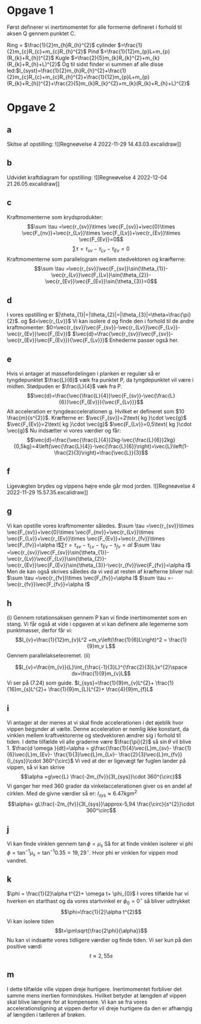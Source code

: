 # Opgave 1
Først definerer vi inertimomentet for alle formerne defineret i forhold til aksen Q gennem punktet C.

Ring = $\frac{1}{2}m_{h}R_{h}^{2}$
cylinder $=\frac{1}{2}m_{c}R_{c}+m_{c}R_{h}^{2}$
Pind $=\frac{1}{12}m_{p}L+m_{p}(R_{k}+R_{h})^{2}$
Kugle $=\frac{2}{5}m_{k}R_{k}^{2}+m_{k}(R_{k}+R_{h}+L)^{2}$
Og til sidst finder vi summen af alle disse led:$I_{syst}=\frac{1}{2}m_{h}R_{h}^{2}+\frac{1}{2}m_{c}R_{c}+m_{c}R_{h}^{2}+\frac{1}{12}m_{p}L+m_{p}(R_{k}+R_{h})^{2}+\frac{2}{5}m_{k}R_{k}^{2}+m_{k}(R_{k}+R_{h}+L)^{2}$

# Opgave 2
## a
Skitse af opstilling:
![[Regneøvelse 4 2022-11-29 14.43.03.excalidraw]]

## b
Udvidet kraftdiagram for opstilling:
![[Regneøvelse 4 2022-12-04 21.26.05.excalidraw]]
## c
Kraftmomenterne som krydsprodukter:
$$\sum \tau =\vec{r_{sv}}\times \vec{F_{sv}}+\vec{0}\times \vec{F_{nv}}+\vec{r_{Lv}}\times \vec{F_{Lv}}+\vec{r_{Ev}}\times \vec{F_{Ev}}=0$$
$$\sum \tau =\tau_{sv}-\tau_{Lv}-\tau_{Ev}=0$$
Kraftmomenterne som parallelogram mellem stedvektoren og kræfterne:
$$\sum \tau =\vec{r_{sv}}\vec{F_{sv}}\sin{\theta_{1}}-\vec{r_{Lv}}\vec{F_{Lv}}\sin{\theta_{2}}-\vec{r_{Ev}}\vec{F_{Ev}}\sin{\theta_{3}}=0$$ 
## d
I vores opstilling er $|\theta_{1}|=|\theta_{2}|=|\theta_{3}|=\theta=\frac{\pi}{2}$. og $d=\vec{r_{Lv}}$
Vi kan isolere d og finde den i forhold til de andre kraftmomenter:
$0=\vec{r_{sv}}\vec{F_{sv}}-\vec{r_{Lv}}\vec{F_{Lv}}-\vec{r_{Ev}}\vec{F_{Ev}}$ 
$\vec{d}=\frac{\vec{r_{sv}}\vec{F_{sv}}-\vec{r_{Ev}}\vec{F_{Ev}}}{\vec{F_{Lv}}}$ 
Enhederne passer også her.
## e
Hvis vi antager at massefordelingen i planken er regulær så er tyngdepunktet $\frac{L}{6}$ væk fra punktet P, da tyngdepunktet vil være i midten. Stødpuden er $\frac{L}{4}$ væk fra P.
$$\vec{d}=\frac{\vec{\frac{L}{4}}\vec{F_{sv}}-\vec{\frac{L}{6}}\vec{F_{Ev}}}{\vec{F_{Lv}}}$$
Alt acceleration er tyngdeaccelerationen g. Hvilket er defineret som $10 \frac{m}{s^{2}}$.
Kræfterne er:
$\vec{F_{sv}}=2\text{ kg }\cdot \vec{g}$
$\vec{F_{Ev}}=2\text{ kg }\cdot \vec{g}$
$\vec{F_{Lv}}=0,5\text{ kg }\cdot \vec{g}$ 
Nu indsætter vi vores værdier og får:
$$\vec{d}=\frac{\vec{\frac{L}{4}}2kg-\vec{\frac{L}{6}}2kg}{0,5kg}=4\left(\vec{\frac{L}{4}}-\vec{\frac{L}{6}}\right)=\vec{L}\left(1- \frac{2}{3}\right)=\frac{\vec{L}}{3}$$
## f
Ligevægten brydes og vippens højre ende går mod jorden.
![[Regneøvelse 4 2022-11-29 15.57.35.excalidraw]]
## g
Vi kan opstille vores kraftmomenter således.
$\sum \tau =\vec{r_{sv}}\times \vec{F_{sv}}+\vec{0}\times \vec{F_{nv}}+\vec{r_{Lv}}\times \vec{F_{Lv}}+\vec{r_{Ev}}\times \vec{F_{Ev}}+\vec{r_{fv}}\times \vec{F_{fv}}=\alpha I$$\sum \tau =\tau_{sv}-\tau_{Lv}-\tau_{Ev}-\tau_{fv}=\alpha I$ 
$\sum \tau =\vec{r_{sv}}\vec{F_{sv}}\sin{\theta_{1}}-\vec{r_{Lv}}\vec{F_{Lv}}\sin{\theta_{2}}-\vec{r_{Ev}}\vec{F_{Ev}}\sin{\theta_{3}}-\vec{r_{fv}}\vec{F_{fv}}=\alpha I$
Men de kan også skrives således da vi ved at resten af kræfterne bliver nul:
$\sum \tau =\vec{r_{fv}}\times \vec{F_{fv}}=\alpha I$
$\sum \tau =- \vec{r_{fv}}\vec{F_{fv}}=\alpha I$

## h
(i) 
Gennem rotationsaksen gennem P kan vi finde inertimomentet som en stang. Vi får også at vide i opgaven at vi kan definere alle legemerne som punktmasser, derfor får vi:
$$I_{v}=\frac{1}{12}m_{v}L^2 +m_v\left(\frac{1}{6}L\right)^2 = \frac{1}{9}m_v L$$ Gennem parallelakseteoremet.
(ii) 

$$I_{v}=\frac{m_{v}}{L}\int_{\frac{-1}{3}L}^{\frac{2}{3}L}x^{2}\space dx=\frac{1}{9}m_{v}L$$
Vi ser på (7.24) som guide.
$I_{sys}=\frac{1}{9}m_{v}L^{2}+ \frac{1}{16}m_{s}L^{2}+ \frac{1}{9}m_{L}L^{2}+ \frac{4}{9}m_{f}L$

## i
Vi antager at der menes at vi skal finde accelerationen i det øjeblik hvor vippen begynder at vælte. Denne acceleration er nemlig ikke konstant, da vinklen mellem kraftvektorerne og stedvektoren ændrer sig i forhold til tiden.
I dette tilfælde vil alle graderne være $\frac{\pi}{2}$ så $\sin{\theta }$ vil blive 1.
$\frac{d \omega }{dt}=\alpha = g\frac{\frac{1}{4}\vec{L}m_{sv}- \frac{1}{6}\vec{L}m_{Ev}- \frac{1}{3}\vec{L}m_{Lv}- \frac{2}{3}\vec{L}m_{fv}}{I_{sys}}\cdot 360^{\circ}$
Vi ved at der er ligevægt før fuglen lander på vippen, så vi kan skrive $$\alpha =g\vec{L} \frac{-2m_{fv}}{3I_{sys}}\cdot 360^{\circ}$$
Vi ganger her med 360 grader da vinkelaccelerationen giver os en andel af cirklen.
Med de givne værdier så er: $I_{sys}\approx 6.47 kg m^{2}$
$$\alpha= gL\frac{-2m_{fv}}{3I_{sys}}\approx-5,94 \frac{\circ}{s^{2}}\cdot 360^\circ$$ 
## j
Vi kan finde vinklen gennem $\tan{\phi  }=\mu_{s}$ Så for at finde vinklen isolerer vi phi $\phi  =\tan^{-1}{\mu_{s}}=\tan^{-1}{0.35}=19,29^{\circ}$. Hvor phi er vinklen for vippen mod vandret.

## k
$\phi  = \frac{1}{2}\alpha t^{2}+ \omega t+ \phi_{0}$ 
I vores tilfælde har vi hverken en starthast og da vores startvinkel er $\phi_{0}=0^{\circ}$ så bliver udtrykket $$\phi=\frac{1}{2}\alpha t^{2}$$
Vi kan isolere tiden $$t=\pm\sqrt{\frac{2\phi}{\alpha}}$$
Nu kan vi indsætte vores tidligere værdier og finde tiden. Vi ser kun på den positive værdi
$$t\approx 2,55 s$$

## m
I dette tilfælde ville vippen dreje hurtigere. Inertimomentet forbliver det samme mens inertien formindskes. Hvilket betyder at længden af vippen skal blive længere for at kompensere. Vi kan se fra vores accelerationsligning at vippen derfor vil dreje hurtigere da den er afhængig af længden i tælleren af brøken.